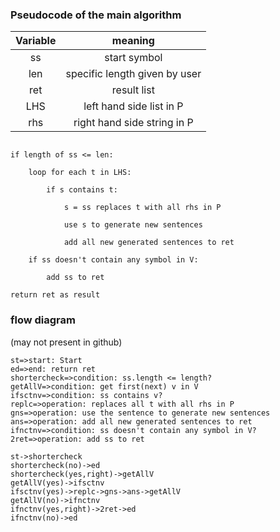 ### Pseudocode of the main algorithm

| Variable |            meaning            |
| :------: | :---------------------------: |
|    ss    |         start symbol          |
|  len  | specific length given by user |
|   ret    |          result list          |
|   LHS    |          left hand side list in P         |
|   rhs    |          right hand side string in P         |

```

if length of ss <= len:

	loop for each t in LHS:

		if s contains t:

			s = ss replaces t with all rhs in P

			use s to generate new sentences

			add all new generated sentences to ret

	if ss doesn't contain any symbol in V:

		add ss to ret

return ret as result 

```

### flow diagram
(may not present in github)
```flow
st=>start: Start
ed=>end: return ret
shortercheck=>condition: ss.length <= length?
getAllV=>condition: get first(next) v in V
ifsctnv=>condition: ss contains v? 
replc=>operation: replaces all t with all rhs in P
gns=>operation: use the sentence to generate new sentences
ans=>operation: add all new generated sentences to ret
ifnctnv=>condition: ss doesn't contain any symbol in V?
2ret=>operation: add ss to ret

st->shortercheck
shortercheck(no)->ed
shortercheck(yes,right)->getAllV
getAllV(yes)->ifsctnv
ifsctnv(yes)->replc->gns->ans->getAllV
getAllV(no)->ifnctnv
ifnctnv(yes,right)->2ret->ed
ifnctnv(no)->ed



```